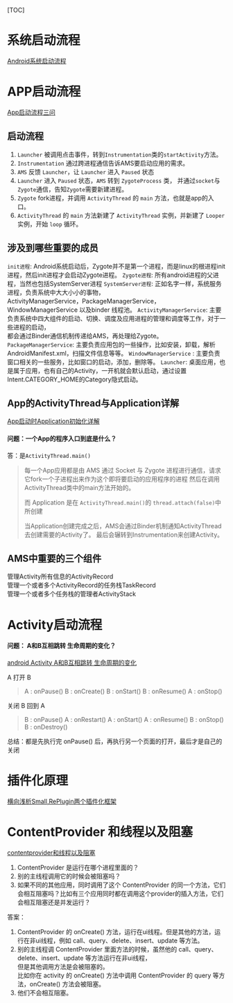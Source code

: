 [TOC]

# 系统启动流程
[Android系统启动流程](https://mp.weixin.qq.com/s/ULDRlF2Jl_vCrqN_900sWg)

# APP启动流程

[App启动流程三问](https://mp.weixin.qq.com/s/l-Dv4YAm6PNfzX8WL3G2zg)

## 启动流程

1. `Launcher` 被调用点击事件，转到`Instrumentation`类的`startActivity`方法。
2. `Instrumentation` 通过跨进程通信告诉AMS要启动应用的需求。
3. `AMS` 反馈 `Launcher`，让 `Launcher` 进入 `Paused` 状态
4. `Launcher` 进入 `Paused` 状态，`AMS` 转到 `ZygoteProcess` 类， 并通过`socket`与`Zygote`通信，告知`Zygote`需要新建进程。
5. `Zygote` fork进程，并调用 `ActivityThread` 的 `main` 方法，也就是app的入口。
6. `ActivityThread` 的 `main` 方法新建了 `ActivityThread` 实例，并新建了 `Looper` 实例，开始 `loop` 循环。

## 涉及到哪些重要的成员

`init进程`: Android系统启动后，Zygote并不是第一个进程，而是linux的根进程init进程，然后init进程才会启动Zygote进程。
`Zygote进程`: 所有android进程的父进程，当然也包括SystemServer进程
`SystemServer进程`: 正如名字一样，系统服务进程，负责系统中大大小小的事物，  
ActivityManagerService，PackageManagerService，WindowManagerService 以及binder 线程池。
`ActivityManagerService`: 主要负责系统中四大组件的启动、切换、调度及应用进程的管理和调度等工作，对于一些进程的启动，  
都会通过Binder通信机制传递给AMS，再处理给Zygote。
`PackageManagerService`: 主要负责应用包的一些操作，比如安装，卸载，解析AndroidManifest.xml，扫描文件信息等等。
`WindowManagerService` : 主要负责窗口相关的一些服务，比如窗口的启动，添加，删除等。
`Launcher`: 桌面应用，也是属于应用，也有自己的Activity，一开机就会默认启动，通过设置Intent.CATEGORY_HOME的Category隐式启动。

## App的ActivityThread与Application详解

[App启动时Application初始化详解](https://blog.csdn.net/qq_21920435/article/details/53419569)

#### **问题：一个App的程序入口到底是什么？**

答：是`ActivityThread.main()`
> 每一个App应用都是由 AMS 通过 Socket 与 Zygote 进程进行通信，请求它fork一个子进程出来作为这个即将要启动的应用程序的进程
> 然后在调用ActivityThread类中的main方法开始的。
>
> 而 Application 是在 `ActivityThread.main()`的 `thread.attach(false)`中所创建
>
> 当Application创建完成之后，AMS会通过Binder机制通知ActivityThread去创建需要的Activity了。
> 最后会辗转到Instrumentation来创建Activity。

## AMS中重要的三个组件

管理Activity所有信息的ActivityRecord    
管理一个或者多个ActivityRecord的任务栈TaskRecord    
管理一个或者多个任务栈的管理者ActivityStack

# Activity启动流程

#### **问题： A和B互相跳转 生命周期的变化？**

[android Activity A和B互相跳转 生命周期的变化](https://blog.csdn.net/Double2hao/article/details/52922663)

A 打开 B
> A : onPause()
> B : onCreate()
> B : onStart()
> B : onResume()
> A : onStop()

关闭 B 回到 A
> B : onPause()
> A : onRestart()
> A : onStart()
> A : onResume()
> B : onStop()
> B : onDestroy()

总结：都是先执行完 onPause() 后，再执行另一个页面的打开，最后才是自己的关闭

# 插件化原理

[横向浅析Small,RePlugin两个插件化框架](https://www.jianshu.com/p/d824056f510b)

# ContentProvider 和线程以及阻塞

[contentprovider和线程以及阻塞](https://blog.csdn.net/changqijihua/article/details/80800207)

1. ContentProvider 是运行在哪个进程里面的？
2. 别的主线程调用它的时候会被阻塞吗？
3. 如果不同的其他应用，同时调用了这个 ContentProvider 的同一个方法，它们会相互阻塞吗？比如有三个应用同时都在调用这个provider的插入方法，它们会相互阻塞还是并发运行？

答案：

1. ContentProvider 的 onCreate() 方法，运行在ui线程。但是其他的方法，运行在非ui线程，例如 call、query、delete、insert、update 等方法。
2. 别的主线程调 ContentProvider 里面方法的时候，虽然他的 call、query、delete、insert、update 等方法运行在非ui线程，  
   但是其他调用方法是会被阻塞的。  
   比如你在 activity 的 onCreate() 方法中调用 ContentProvider 的 query 等方法，onCreate() 方法会被阻塞。
3. 他们不会相互阻塞。